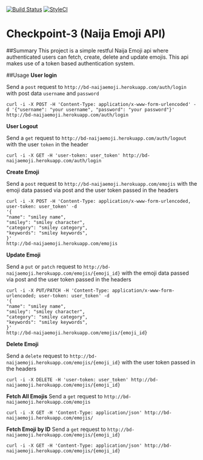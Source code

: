 [![Build Status](https://travis-ci.org/andela-badebiyi/checkpoint-3.svg?branch=develop)](https://travis-ci.org/andela-badebiyi/checkpoint-3)
<a href="https://styleci.io/repos/49193992"><img src="https://styleci.io/repos/49193992/shield" alt="StyleCI"></a>

# Checkpoint-3 (Naija Emoji API)
##Summary
This project is a simple restful Naija Emoji api where authenticated users can fetch, create, delete and update emojis. This api makes use of a token based authentication system.

##Usage
**User login**

Send a `post` request to `http://bd-naijaemoji.herokuapp.com/auth/login` with post data `username` and `password`
```
curl -i -X POST -H 'Content-Type: application/x-www-form-urlencoded' -d '{"username": "your username", "password": "your password"}' http://bd-naijaemoji.herokuapp.com/auth/login
```

**User Logout**

Send a `get` request to `http://bd-naijaemoji.herokuapp.com/auth/logout` with the user `token` in the header
```
curl -i -X GET -H 'user-token: user_token' http://bd-naijaemoji.herokuapp.com/auth/login
```

**Create Emoji**

Send a `post` request to `http://bd-naijaemoji.herokuapp.com/emojis` with the emoji data passed via post and the user token passed in the headers
```
curl -i -X POST -H 'Content-Type: application/x-www-form-urlencoded, user-token: user_token' -d 
'{
"name": "smiley name", 
"smiley": "smiley character",
"category": "smiley category",
"keywords": "smiley keywords",
}'
http://bd-naijaemoji.herokuapp.com/emojis
```

**Update Emoji**

Send a `put` or `patch` request to `http://bd-naijaemoji.herokuapp.com/emojis/{emoji_id}` with the emoji data passed via post and the user token passed in the headers
```
curl -i -X PUT/PATCH -H 'Content-Type: application/x-www-form-urlencoded; user-token: user_token' -d 
'{
"name": "smiley name", 
"smiley": "smiley character",
"category": "smiley category",
"keywords": "smiley keywords",
}'
http://bd-naijaemoji.herokuapp.com/emojis/{emoji_id}
```

**Delete Emoji**

Send a `delete` request to `http://bd-naijaemoji.herokuapp.com/emojis/{emoji_id}` with the user token passed in the headers
```
curl -i -X DELETE -H 'user-token: user_token' http://bd-naijaemoji.herokuapp.com/emojis/{emoji_id}
```

**Fetch All Emojis**
Send a `get` request to `http://bd-naijaemoji.herokuapp.com/emojis`
```
curl -i -X GET -H 'Content-Type: application/json' http://bd-naijaemoji.herokuapp.com/emojis/
```

**Fetch Emoji by ID**
Send a `get` request to `http://bd-naijaemoji.herokuapp.com/emojis/{emoji_id}`
```
curl -i -X GET -H 'Content-Type: application/json' http://bd-naijaemoji.herokuapp.com/emojis/{emoji_id}
```
